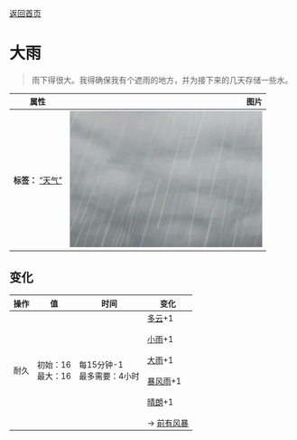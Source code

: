 [返回首页](index.md)  
# 大雨  
> 雨下得很大。我得确保我有个遮雨的地方，并为接下来的几天存储一些水。  
  
  属性  |   图片   
 ----  |  ----:   
 **标签：**	[“天气”](tag_Weather.md)  |  ![](Sprite/WeatherHeavyRain_0.png)   
  
## 变化  
操作  |  值  |  时间  |  变化  
----  |  ----  |  ----  |  ----  
耐久  |  初始：16<br>最大：16  |  每15分钟-1<br>最多需要：4小时  |  [多云](TropicalIsland_PartiallyCloudy.md)+1 <br><br>[小雨](TropicalIsland_LightRain.md)+1 <br><br>[大雨](TropicalIsland_HeavyRain.md)+1 <br><br>[暴风雨](TropicalIsland_Storm.md)+1 <br><br>[晴朗](TropicalIsland_Clear.md)+1 <br><br>→ [前有风暴](OpenSea_StormFront.md)  
